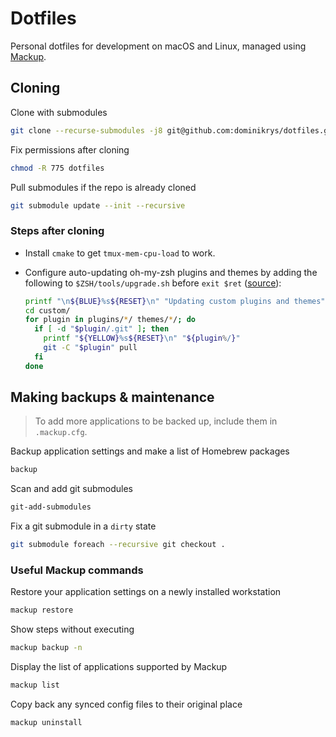# Dotfiles

Personal dotfiles for development on macOS and Linux, managed using [Mackup](https://github.com/lra/mackup).

## Cloning

Clone with submodules

```bash
git clone --recurse-submodules -j8 git@github.com:dominikrys/dotfiles.git
```

Fix permissions after cloning

```bash
chmod -R 775 dotfiles
```

Pull submodules if the repo is already cloned

```bash
git submodule update --init --recursive
```

### Steps after cloning

- Install `cmake` to get `tmux-mem-cpu-load` to work.

- Configure auto-updating oh-my-zsh plugins and themes by adding the following to `$ZSH/tools/upgrade.sh` before `exit $ret` ([source](https://unix.stackexchange.com/questions/477258/how-to-auto-update-custom-plugins-in-oh-my-zsh/597740#597740)):

  ```zsh
  printf "\n${BLUE}%s${RESET}\n" "Updating custom plugins and themes"
  cd custom/
  for plugin in plugins/*/ themes/*/; do
    if [ -d "$plugin/.git" ]; then
      printf "${YELLOW}%s${RESET}\n" "${plugin%/}"
      git -C "$plugin" pull
    fi
  done
  ```

## Making backups & maintenance

> To add more applications to be backed up, include them in `.mackup.cfg`.

Backup application settings and make a list of Homebrew packages

```bash
backup
```

Scan and add git submodules

```bash
git-add-submodules
```

Fix a git submodule in a `dirty` state

```bash
git submodule foreach --recursive git checkout .
```

### Useful Mackup commands

Restore your application settings on a newly installed workstation

```bash
mackup restore
```

Show steps without executing

```bash
mackup backup -n
```

Display the list of applications supported by Mackup

```bash
mackup list
```

Copy back any synced config files to their original place

```bash
mackup uninstall
```
